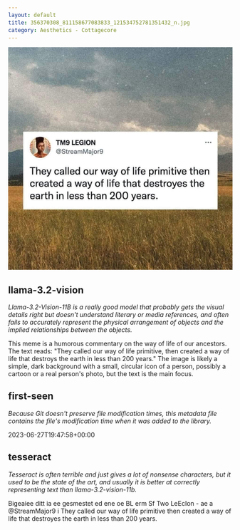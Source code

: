 ```yaml
---
layout: default
title: 356370308_811158677083833_121534752781351432_n.jpg
category: Aesthetics - Cottagecore
---
```


<div markdown="0"><a href="356370308_811158677083833_121534752781351432_n.jpg"><img class="photo" src="356370308_811158677083833_121534752781351432_n.jpg" /></a>

<h2>llama-3.2-vision</h2>
<p><i>Llama-3.2-Vision-11B is a really good model that probably gets the visual details right but doesn't understand literary or media references, and often fails to accurately represent the physical arrangement of objects and the implied relationships between the objects.</i></p>
<p>This meme is a humorous commentary on the way of life of our ancestors. The text reads: &quot;They called our way of life primitive, then created a way of life that destroys the earth in less than 200 years.&quot; The image is likely a simple, dark background with a small, circular icon of a person, possibly a cartoon or a real person&#x27;s photo, but the text is the main focus.</p>

<h2>first-seen</h2>
<p><i>Because Git doesn't preserve file modification times, this metadata file contains the file's modification time when it was added to the library.</i></p>
<p>2023-06-27T19:47:58+00:00</p>

<h2>tesseract</h2>
<p><i>Tesseract is often terrible and just gives a lot of nonsense characters, but it used to be the state of the art, and usually it is better at correctly representing text than llama-3.2-vision-11b.</i></p>
<p>Bigeaiee ditt ia ee gesmestet ed ene oe BL erm Sf Two LeEcIon - ae a @StreamMajor9 i They called our way of life primitive then created a way of life that destroyes the earth in less than 200 years.</p>

</div>

